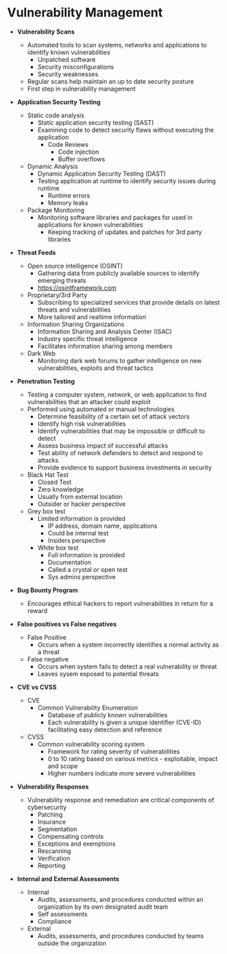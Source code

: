 # Vulnerability Management

- **Vulnerability Scans**
  - Automated tools to scan systems, networks and applications to identify known vulnerabilities
    - Unpatched software
    - Security misconfigurations
    - Security weaknesses
  - Regular scans help maintain an up to date security posture
  - First step in vulnerability management

- **Application Security Testing**
  - Static code analysis
    - Static application security testing (SAST)
    - Examining code to detect security flaws without executing the application
      - Code Reviews
        - Code injection
        - Buffer overflows
  - Dynamic Analysis
    - Dynamic Application Security Testing (DAST)
    - Testing application at runtime to identify security issues during runtime
      - Runtime errors
      - Memory leaks
  - Package Monitoring
    - Monitoring software libraries and packages for used in applications for known vulnerabilities
      - Keeping tracking of updates and patches for 3rd party libraries

- **Threat Feeds**
  - Open source intelligence (OSINT)    
    - Gathering data from publicly available sources to identify emerging threats
    - https://osintframework.com
  - Proprietary/3rd Party
    - Subscribing to specialized services that provide details on latest threats and vulnerabilities
    - More tailored and realtime information
  - Information Sharing Organizations
    - Information Sharing and Analysis Center (ISAC)
    - Industry specific threat intelligence
    - Facilitates information sharing among members
  - Dark Web
    - Monitoring dark web forums to gather intelligence on new vulnerabilities, exploits and threat tactics

- **Penetration Testing**
  - Testing a computer system, network, or web application to find vulnerabilities that an attacker could exploit
  - Performed using automated or manual technologies
    - Determine feasibility of a certain set of attack vectors
    - Identify high risk vulnerabilities
    - Identify vulnerabilities that may be impossible or difficult to detect
    - Assess business impact of successful attacks
    - Test ability of network defenders to detect and respond to attacks
    - Provide evidence to support business investments in security
  - Black Hat Test
    - Closed Test
    - Zero knowledge
    - Usually from external location
    - Outsider or hacker perspective
  - Grey box test
    - Limited information is provided
      - IP address, domain name, applications
      - Could be internal test
      - Insiders perspective
    - White box test
      - Full information is provided
      - Documentation
      - Called a crystal or open test
      - Sys admins perspective

- **Bug Bounty Program**
  - Encourages ethical hackers to report vulnerabilities in return for a reward

- **False positives vs False negatives**
  - False Positive
    - Occurs when a system incorrectly identifies a normal activity as a threat
  - False negative
    - Occurs when system fails to detect a real vulnerability or threat
    - Leaves sysem exposed to potential threats

- **CVE vs CVSS**
  - CVE
    - Common Vulnerability Enumeration
      - Database of publicly known vulnerabilities
      - Each vulnerability is given a unique identifier (CVE-ID) facilitating easy detection and reference
  - CVSS
    - Common vulnerability scoring system
      - Framework for rating severity of vulnerabilities
      - 0 to 10 rating based on various metrics - exploitable, impact and scope
      - Higher numbers indicate more severe vulnerabilities

- **Vulnerability Responses**
  - Vulnerability response and remediation are critical components of cybersecurity
    - Patching
    - Insurance
    - Segmentation
    - Compensating controls
    - Exceptions and exemptions
    - Rescanning
    - Verification
    - Reporting

- **Internal and External Assessments**
  - Internal
    - Audits, assessments, and procedures conducted within an organization by its own designated audit team
    - Self assessments
    - Compliance
  - External
    - Audits, assessments, and procedures conducted by teams outside the organization